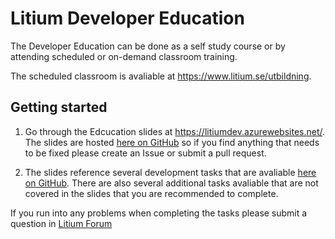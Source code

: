 # Litium Developer Education

The Developer Education can be done as a self study course or by attending scheduled or on-demand classroom training.

The scheduled classroom is avaliable at https://www.litium.se/utbildning.

## Getting started

1. Go through the Edcucation slides at https://litiumdev.azurewebsites.net/. The slides are hosted [here on GitHub](./Presentation) so if you find anything that needs to be fixed please create an Issue or submit a pull request.

1. The slides reference several development tasks that are avaliable [here on GitHub](./Tasks). There are also several additional tasks avaliable that are not covered in the slides that you are recommended to complete.

If you run into any problems when completing the tasks please submit a question in [Litium Forum](https://forum.litium.com/)